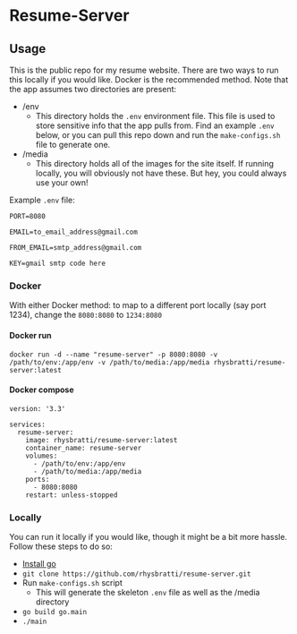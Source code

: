 # Resume-Server

## Usage

This is the public repo for my resume website.
There are two ways to run this locally if you would like. Docker is the recommended method.
Note that the app assumes two directories are present:

- /env
    - This directory holds the `.env` environment file. This file is used to store sensitive info that the app pulls from. Find an example `.env` below, or you can pull this repo down and run the `make-configs.sh` file to generate one.
- /media
    - This directory holds all of the images for the site itself. If running locally, you will obviously not have these. But hey, you could always use your own!

Example `.env` file:

```
PORT=8080

EMAIL=to_email_address@gmail.com

FROM_EMAIL=smtp_address@gmail.com

KEY=gmail smtp code here

```

### Docker
With either Docker method: to map to a different port locally (say port 1234), change the `8080:8080` to `1234:8080`
#### Docker run

```
docker run -d --name "resume-server" -p 8080:8080 -v /path/to/env:/app/env -v /path/to/media:/app/media rhysbratti/resume-server:latest
```

#### Docker compose

```
version: '3.3'

services:
  resume-server:
    image: rhysbratti/resume-server:latest
    container_name: resume-server
    volumes:
      - /path/to/env:/app/env
      - /path/to/media:/app/media
    ports:
      - 8080:8080
    restart: unless-stopped
```
### Locally

You can run it locally if you would like, though it might be a bit more hassle. Follow these steps to do so:
- [Install go](https://go.dev/doc/install)
- `git clone https://github.com/rhysbratti/resume-server.git`
- Run `make-configs.sh` script
    - This will generate the skeleton `.env` file as well as the /media directory
- `go build go.main`
- `./main`



